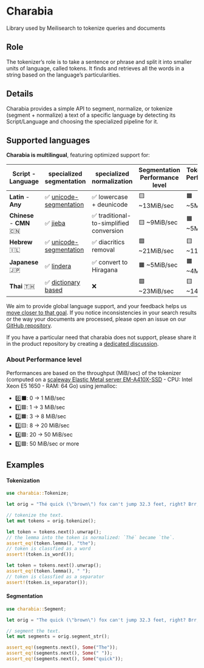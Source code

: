 # Charabia
Library used by Meilisearch to tokenize queries and documents

## Role

The tokenizer’s role is to take a sentence or phrase and split it into smaller units of language, called tokens. It finds and retrieves all the words in a string based on the language’s particularities.

## Details

Charabia provides a simple API to segment, normalize, or tokenize (segment + normalize) a text of a specific language by detecting its Script/Language and choosing the specialized pipeline for it.

## Supported languages

**Charabia is multilingual**, featuring optimized support for:


|  Script - Language  |                           specialized segmentation                            | specialized normalization | Segmentation Performance level | Tokenization Performance level |
|---------------------|-------------------------------------------------------------------------------|---------------------------|-------------------|---|
| **Latin** - **Any** | ✅ [unicode-segmentation](https://github.com/unicode-rs/unicode-segmentation) | ✅ lowercase + deunicode            | 🟨 ~13MiB/sec    | 🟧 ~5MiB/sec    |
| **Chinese** - **CMN** 🇨🇳 | ✅ [jieba](https://github.com/messense/jieba-rs) | ✅ traditional-to-simplified conversion | 🟨 ~9MiB/sec    | 🟧 ~5MiB/sec    |
| **Hebrew** 🇮🇱 | ✅ [unicode-segmentation](https://github.com/unicode-rs/unicode-segmentation) | ✅ diacritics removal  | 🟩 ~21MiB/sec    | 🟨 ~11MiB/sec    |
| **Japanese** 🇯🇵 | ✅ [lindera](https://github.com/lindera-morphology/lindera) | ✅ convert to Hiragana | 🟧 ~5MiB/sec    | 🟧 ~4MiB/sec    |
| **Thai** 🇹🇭 | ✅ [dictionary based](https://github.com/PyThaiNLP/nlpo3) | ❌ | 🟩 ~23MiB/sec    | 🟨 ~14MiB/sec    |

We aim to provide global language support, and your feedback helps us [move closer to that goal](https://docs.meilisearch.com/learn/advanced/language.html#improving-our-language-support). If you notice inconsistencies in your search results or the way your documents are processed, please open an issue on our [GitHub repository](https://github.com/meilisearch/charabia/issues/new/choose).

If you have a particular need that charabia does not support, please share it in the product repository by creating a [dedicated discussion](https://github.com/meilisearch/product/discussions?discussions_q=label%3Aproduct%3Acore%3Atokenizer).

### About Performance level

Performances are based on the throughput (MiB/sec) of the tokenizer (computed on a [scaleway Elastic Metal server EM-A410X-SSD](https://www.scaleway.com/en/pricing/) - CPU: Intel Xeon E5 1650 - RAM: 64 Go) using jemalloc:
- 0️⃣⬛️:  0  ->  1  MiB/sec
- 1️⃣🟥:  1  ->  3  MiB/sec
- 2️⃣🟧:  3  ->  8  MiB/sec
- 3️⃣🟨:  8  -> 20  MiB/sec
- 4️⃣🟩: 20  -> 50  MiB/sec
- 5️⃣🟪: 50 MiB/sec or more

## Examples

#### Tokenization

```rust
use charabia::Tokenize;

let orig = "Thé quick (\"brown\") fox can't jump 32.3 feet, right? Brr, it's 29.3°F!";

// tokenize the text.
let mut tokens = orig.tokenize();

let token = tokens.next().unwrap();
// the lemma into the token is normalized: `Thé` became `the`.
assert_eq!(token.lemma(), "the");
// token is classfied as a word
assert!(token.is_word());

let token = tokens.next().unwrap();
assert_eq!(token.lemma(), " ");
// token is classfied as a separator
assert!(token.is_separator());
```

#### Segmentation

```rust
use charabia::Segment;

let orig = "The quick (\"brown\") fox can't jump 32.3 feet, right? Brr, it's 29.3°F!";

// segment the text.
let mut segments = orig.segment_str();

assert_eq!(segments.next(), Some("The"));
assert_eq!(segments.next(), Some(" "));
assert_eq!(segments.next(), Some("quick"));
```
